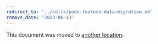 ```yaml
---
redirect_to: '../cells/pods-feature-data-migration.md'
remove_date: '2023-06-13'
---
```


This document was moved to [another location](../cells/pods-feature-data-migration.md).

<!-- This redirect file can be deleted after <2023-06-13>. -->
<!-- Redirects that point to other docs in the same project expire in three months. -->
<!-- Redirects that point to docs in a different project or site (link is not relative and starts with `https:`) expire in one year. -->
<!-- Before deletion, see: https://docs.gitlab.com/ee/development/documentation/redirects.html -->
